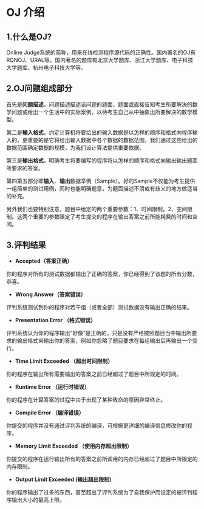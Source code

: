 # OJ 介绍 #

## 1.什么是OJ?
Online Judge系统的简称，用来在线检测程序源代码的正确性。国内著名的OJ有RQNOJ、URAL等。国内著名的题库有北京大学题库、浙江大学题库、电子科技大学题库、杭州电子科技大学等。

## 2.OJ问题组成部分
首先是**问题描述**，问题描述描述该问题的题面，题面或直接告知考生所要解决的数学问题或给出一个生活中的实际案例，以待考生自己从中抽象出所要解决的数学模型。

第二是**输入格式**，约定计算机将要给出的输入数据是以怎样的顺序和格式向程序输入的，更重要的是它将给出输入数据中各个数据的数据范围，我们通过这些给出的数据范围确定数据的规模，为我们设计算法提供重要依据。

第三是**输出格式**，明确考生将要编写的程序将以怎样的顺序和格式向输出输出题面所要求的答案。

第四第五部分即**输入**、**输出**数据举例（Sample）。好的Sample不仅能为考生提供一组简单的测试用例，同时也能明确题意，为题面描述不清或有歧义的地方做适当的补充。

另外我们也要特别注意，题目中给定的两个重要参数：1、时间限制。2、空间限制。这两个重要的参数限定了考生提交的程序在输出答案之前所能耗费的时间和空间。

## 3.评判结果
- **Accepted（答案正确）**

你的程序对所有的测试数据都输出了正确的答案，你已经得到了该题的所有分数，恭喜。

- **Wrong Answer（答案错误）**

评判系统测试到你的程序对若干组（或者全部）测试数据没有输出正确的结果。

- **Presentation Error （格式错误）**

评判系统认为你的程序输出“好像”是正确的，只是没有严格按照题目当中输出所要求的输出格式来输出你的答案，例如你忽略了题目要求在每组输出后再输出一个空行。

- **Time Limit Exceeded （超出时间限制）**

你的程序在输出所有需要输出的答案之前已经超过了题目中所规定的时间。

- **Runtime Error （运行时错误）**

你的程序在计算答案的过程中由于出现了某种致命的原因异常终止。

- **Compile Error （编译错误）**

你提交的程序并没有通过评判系统的编译，可根据更详细的编译信息修改你的程序。

- **Memory Limit Exceeded （使用内存超出限制）**

你提交的程序在运行输出所有的答案之前所调用的内存已经超过了题目中所限定的内存限制。

- **Output Limit Exceeded (输出超出限制)**

你的程序输出了过多的东西，甚至超出了评判系统为了自我保护而设定的被评判程序输出大小的最高上限。
